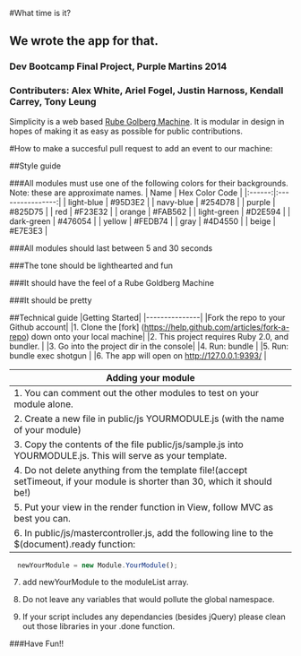 #What time is it?
## We wrote the app for that. 

### Dev Bootcamp Final Project, Purple Martins 2014

### Contributers: Alex White, Ariel Fogel, Justin Harnoss, Kendall Carrey, Tony Leung

Simplicity is a web based [Rube Golberg Machine](http://en.wikipedia.org/wiki/Rube_Goldberg_machine). It is modular in design in hopes of making it as easy as possible for public contributions.

#How to make a succesful pull request to add an event to our machine:

##Style guide

###All modules must use one of the following colors for their backgrounds. Note: these are approximate names.
| Name | Hex Color Code |
|:------:|:----------------:|
| light-blue | #95D3E2 |
| navy-blue | #254D78 |
| purple | #825D75 |
| red | #F23E32 |
| orange | #FAB562 |
| light-green | #D2E594 |
| dark-green | #476054 |
| yellow | #FEDB74 |
| gray | #4D4550 |
| beige | #E7E3E3 |

###All modules should last between 5 and 30 seconds

###The tone should be lighthearted and fun

###It should have the feel of a Rube Goldberg Machine

###It should be pretty

##Technical guide
|Getting Started|
|---------------|
|Fork the repo to your Github account|
|1. Clone the [fork] (https://help.github.com/articles/fork-a-repo) down onto your local machine|
|2. This project requires Ruby 2.0, and bundler. |
|3. Go into the project dir in the console|
|4. Run: bundle |
|5. Run: bundle exec shotgun |
|6. The app will open on http://127.0.0.1:9393/ |

|Adding your module|
|------------------|
|1. You can comment out the other modules to test on your module alone. |
|2. Create a new file in public/js YOURMODULE.js (with the name of your module) |
|3. Copy the contents of the file public/js/sample.js into YOURMODULE.js. This will serve as your template. |
|4. Do not delete anything from the template file!(accept setTimeout, if your module is shorter than 30, which it should be!) |
|5. Put your view in the render function in View, follow MVC as best you can. |
|6. In public/js/mastercontroller.js, add the following line to the $(document).ready function:|

```javascript
  newYourModule = new Module.YourModule();
``` 

 7. add newYourModule to the moduleList array. 

 8. Do not leave any variables that would pollute the global namespace. 
 9. If your script includes any dependancies (besides jQuery) please clean out those libraries in your .done function. 


###Have Fun!!






